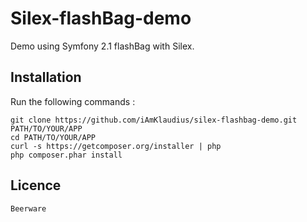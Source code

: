 Silex-flashBag-demo
===================

Demo using Symfony 2.1 flashBag with Silex.

Installation
------------

Run the following commands :

    git clone https://github.com/iAmKlaudius/silex-flashbag-demo.git PATH/TO/YOUR/APP
    cd PATH/TO/YOUR/APP
    curl -s https://getcomposer.org/installer | php
    php composer.phar install
    
Licence
-------

    Beerware